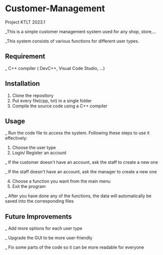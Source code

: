 # Customer-Management
Project KTLT 2023.1

_This is a simple customer management system used for any shop, store,...

_This system consists of various functions for different user types.

## Requirement
_ C++ compiler ( DevC++, Visual Code Studio, ...)

## Installation
1. Clone the repository
2. Put every file(cpp, txt) in a single folder
3. Compile the source code using a C++ compiler

## Usage
_ Run the code file to access the system. Following these steps to use it effectively:
1. Choose the user type
2. Login/ Register an account
   
  _ If the customer doesn't have an account, ask the staff to create a new one
  
  _ If the staff doesn't have an account, ask the manager to create a new one
  
4. Choose a function you want from the main menu
5. Exit the program

_ After you have done any of the functions, the data will automatically be saved into the corresponding files

## Future Improvements
_ Add more options for each user type

_ Upgrade the GUI to be more user-friendly

_ Fix some parts of the code so it can be more readable for everyone

   

